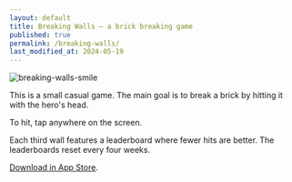 ```yaml
---
layout: default
title: Breaking Walls — a brick breaking game 
published: true
permalink: /breaking-walls/
last_modified_at: 2024-05-19
---
```


![breaking-walls-smile](https://github.com/Azonaz/azonaz.github.io/assets/125258194/584cbb3d-84ed-466b-b64e-0d2ccc121ebc)


This is a small casual game. The main goal is to break a brick by hitting it with the hero's head.

To hit, tap anywhere on the screen.

Each third wall features a leaderboard where fewer hits are better. The leaderboards reset every four weeks.

[Download in App Store](https://apps.apple.com/cy/app/breaking-walls-casual-game/id6477328289).
